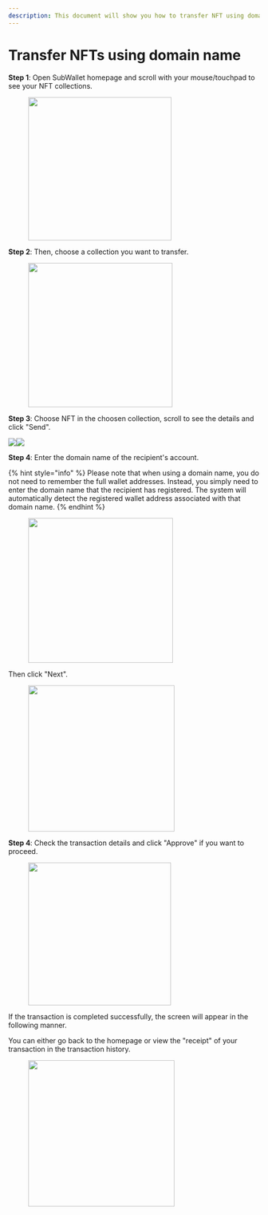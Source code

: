 ```yaml
---
description: This document will show you how to transfer NFT using domain name.
---
```


# Transfer NFTs using domain name

**Step 1**: Open SubWallet homepage and scroll with your mouse/touchpad to see your NFT collections.

<div align="left">

<figure><img src="../../../.gitbook/assets/image (304).png" alt="" width="287"><figcaption></figcaption></figure>

</div>

**Step 2**: Then, choose a collection you want to transfer.

<div align="left">

<figure><img src="../../../.gitbook/assets/image (73) (1) (1) (1).png" alt="" width="289"><figcaption></figcaption></figure>

</div>

**Step 3**: Choose NFT in the choosen collection, scroll to see the details and click "Send".

![](<../../../.gitbook/assets/image (70) (1) (1) (1).png>)![](<../../../.gitbook/assets/image (72) (1) (1) (1).png>)

**Step 4**: Enter the domain name of the recipient's account.

{% hint style="info" %}
Please note that when using a domain name, you do not need to remember the full wallet addresses. Instead, you simply need to enter the domain name that the recipient has registered. The system will automatically detect the registered wallet address associated with that domain name.
{% endhint %}

<div align="left">

<figure><img src="../../../.gitbook/assets/image (65) (1) (1) (1).png" alt="" width="290"><figcaption></figcaption></figure>

</div>

Then click "Next".

<div align="left">

<figure><img src="../../../.gitbook/assets/image (66) (1) (1) (1).png" alt="" width="293"><figcaption></figcaption></figure>

</div>

**Step 4**: Check the transaction details and click "Approve" if you want to proceed.

<div align="left">

<figure><img src="../../../.gitbook/assets/image (67) (1) (1) (1).png" alt="" width="286"><figcaption></figcaption></figure>

</div>

If the transaction is completed successfully, the screen will appear in the following manner.

You can either go back to the homepage or view the "receipt" of your transaction in the transaction history.

<div align="left">

<figure><img src="../../../.gitbook/assets/image (74) (1) (1) (1).png" alt="" width="293"><figcaption></figcaption></figure>

</div>
